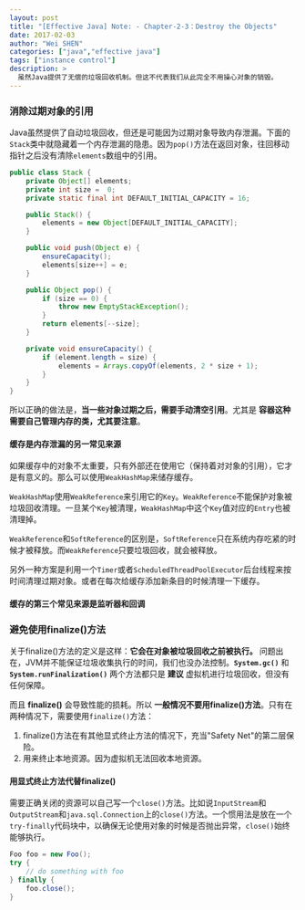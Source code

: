 ```yaml
---
layout: post
title: "[Effective Java] Note: - Chapter-2-3：Destroy the Objects"
date: 2017-02-03
author: "Wei SHEN"
categories: ["java","effective java"]
tags: ["instance control"]
description: >
  虽然Java提供了无偿的垃圾回收机制。但这不代表我们从此完全不用操心对象的销毁。
---
```


### 消除过期对象的引用
Java虽然提供了自动垃圾回收，但还是可能因为过期对象导致内存泄漏。下面的`Stack`类中就隐藏着一个内存泄漏的隐患。因为`pop()`方法在返回对象，往回移动指针之后没有清除`elements`数组中的引用。
```java
public class Stack {
    private Object[] elements;
    private int size =  0;
    private static final int DEFAULT_INITIAL_CAPACITY = 16;

    public Stack() {
        elements = new Object[DEFAULT_INITIAL_CAPACITY];
    }

    public void push(Object e) {
        ensureCapacity();
        elements[size++] = e;
    }

    public Object pop() {
        if (size == 0) {
            throw new EmptyStackException();
        }
        return elements[--size];
    }

    private void ensureCapacity() {
        if (element.length = size) {
            elements = Arrays.copyOf(elements, 2 * size + 1);
        }
    }
}
```

所以正确的做法是，**当一些对象过期之后，需要手动清空引用**。尤其是 **容器这种需要自己管理内存的类，尤其要注意**。

#### 缓存是内存泄漏的另一常见来源
如果缓存中的对象不太重要，只有外部还在使用它（保持着对对象的引用），它才是有意义的。那么可以使用`WeakHashMap`来储存缓存。

`WeakHashMap`使用`WeakReference`来引用它的`Key`。`WeakReference`不能保护对象被垃圾回收清理。一旦某个`Key`被清理，`WeakHashMap`中这个`Key`值对应的`Entry`也被清理掉。

`WeakReference`和`SoftReference`的区别是，`SoftReference`只在系统内存吃紧的时候才被释放。而`WeakReference`只要垃圾回收，就会被释放。

另外一种方案是利用一个`Timer`或者`ScheduledThreadPoolExecutor`后台线程来按时间清理过期对象。或者在每次给缓存添加新条目的时候清理一下缓存。

#### 缓存的第三个常见来源是监听器和回调

### 避免使用finalize()方法
关于finalize()方法的定义是这样：**它会在对象被垃圾回收之前被执行。** 问题出在，JVM并不能保证垃圾收集执行的时间，我们也没办法控制。**`System.gc()`** 和 **`System.runFinalization()`** 两个方法都只是 **建议** 虚拟机进行垃圾回收，但没有任何保障。

而且 **finalize()** 会导致性能的损耗。所以 **一般情况不要用finalize()方法**。只有在两种情况下，需要使用`finalize()`方法：
1. finalize()方法在有其他显式终止方法的情况下，充当"Safety Net"的第二层保险。
2. 用来终止本地资源。因为虚拟机无法回收本地资源。

#### 用显式终止方法代替finalize()
需要正确关闭的资源可以自己写一个`close()`方法。比如说`InputStream`和`OutputStream`和`java.sql.Connection`上的`close()`方法。一个惯用法是放在一个`try-finally`代码块中，以确保无论使用对象的时候是否抛出异常，`close()`始终能够执行。

```java
Foo foo = new Foo();
try {
    // do something with foo
} finally {
    foo.close();
}
```
